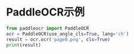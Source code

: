 # PaddleOCR示例
```python
from paddleocr import PaddleOCR
ocr = PaddleOCR(use_angle_cls=True, lang='ch')
result = ocr.ocr('page0.png', cls=True)
print(result)
```
